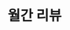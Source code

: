 ---
title: "월간 리뷰"
permalink: /roadmap/per-month/
layout: tag
taxonomy: 월간 리뷰
author_profile: false
sidebar:
    nav: "docs"
---